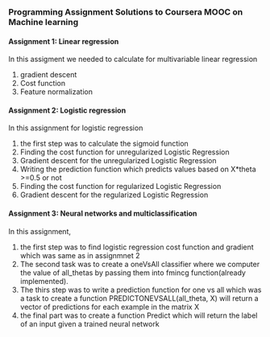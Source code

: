 ### Programming Assignment Solutions to Coursera MOOC on Machine learning

#### Assignment 1: Linear regression

In this assigment we needed to calculate for multivariable linear regression

1) gradient descent
2) Cost function  
3) Feature normalization

#### Assignment 2: Logistic regression

In this assignment for logistic regression

1) the first step was to calculate the sigmoid function
2) Finding the cost function for unregularized Logistic Regression
3) Gradient descent for the unregularized Logistic Regression
4) Writing the prediction function which predicts values based on X*theta >=0.5 or not
5) Finding the cost function for regularized Logistic Regression
6) Gradient descent for the regularized Logistic Regression



#### Assignment 3: Neural networks and multiclassification

In this assignment,
1) the first step was to find logistic regression cost function and gradient which was same as in
assignmnet 2
2) The second task was to create a oneVsAll classifier where we computer the value of all_thetas by passing them into fmincg function(already implemented).
3) The thirs step was to write a prediction function for one vs all which was a task to create a function PREDICTONEVSALL(all_theta, X) will return a vector of predictions for each example in the matrix X
4) the final part was to create a function Predict which will return the label of an input given a trained neural network